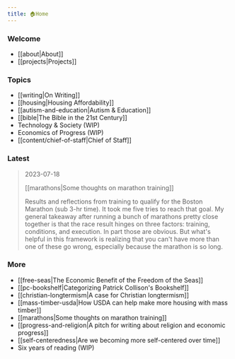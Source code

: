 ```yaml
---
title: 🏠Home 
---
```

### Welcome
- [[about|About]]
- [[projects|Projects]]
### Topics
- [[writing|On Writing]]
- [[housing|Housing Affordability]]
- [[autism-and-education|Autism & Education]]
- [[bible|The Bible in the 21st Century]]
- Technology & Society (WIP)
- Economics of Progress (WIP)
- [[content/chief-of-staff|Chief of Staff]]
### Latest
> 2023-07-18
> 
> [[marathons|Some thoughts on marathon training]]
> 
> Results and reflections from training to qualify for the Boston Marathon (sub 3-hr time). It took me five tries to reach that goal. My general takeaway after running a bunch of marathons pretty close together is that the race result hinges on three factors: training, conditions, and execution. In part those are obvious. But what's helpful in this framework is realizing that you can't have more than one of these go wrong, especially because the marathon is so long. 


### More
- [[free-seas|The Economic Benefit of the Freedom of the Seas]] 
- [[pc-bookshelf|Categorizing Patrick Collison's Bookshelf]] 
- [[christian-longtermism|A case for Christian longtermism]]
- [[mass-timber-usda|How USDA can help make more housing with mass timber]]
- [[marathons|Some thoughts on marathon training]]
- [[progress-and-religion|A pitch for writing about religion and economic progress]]
- [[self-centeredness|Are we becoming more self-centered over time]]
- Six years of reading (WIP)
